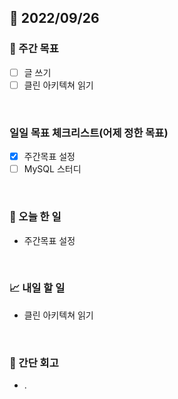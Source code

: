 ## 📅 2022/09/26


### 👏 주간 목표

- [ ] 글 쓰기
- [ ] 클린 아키텍쳐 읽기

<br/>

### 일일 목표 체크리스트(어제 정한 목표)

- [x] 주간목표 설정
- [ ] MySQL 스터디

<br/>

### 💯 오늘 한 일

- 주간목표 설정

<br/>

### 📈 내일 할 일

- 클린 아키텍쳐 읽기

<br/>

### 🤔 간단 회고

- .
